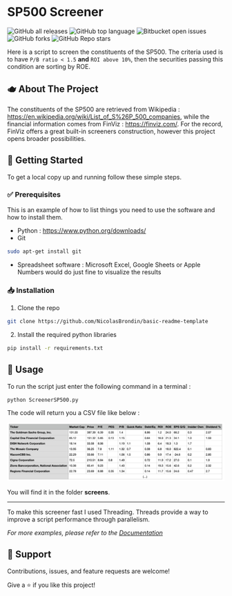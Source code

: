 # SP500 Screener
![GitHub all releases](https://img.shields.io/github/downloads/bordbe/sp500_screener/total)
![GitHub top language](https://img.shields.io/github/languages/top/bordbe/sp500_screener?color=yellow)
![Bitbucket open issues](https://img.shields.io/bitbucket/issues/bordbe/sp500_screener)
![GitHub forks](https://img.shields.io/github/forks/bordbe/sp500_screener?style=social)
![GitHub Repo stars](https://img.shields.io/github/stars/bordbe/sp500_screener?style=social)

Here is a script to screen the constituents of the SP500. The criteria used is to have `P/B ratio < 1.5` **and** `ROI above 10%`, then the securities passing this condition are sorting by ROE. 

## 🫖 About The Project

The constituents of the SP500 are retrieved from Wikipedia : https://en.wikipedia.org/wiki/List_of_S%26P_500_companies, while the financial information comes from FinViz : https://finviz.com/. For the record, FinViz offers a great built-in screeners construction, however this project opens broader possibilities.

## 🏁 Getting Started

To get a local copy up and running follow these simple steps.

### ✅ Prerequisites

This is an example of how to list things you need to use the software and how to install them.
* Python : https://www.python.org/downloads/
* Git
```sh
sudo apt-get install git
```
* Spreadsheet software : Microsoft Excel, Google Sheets or Apple Numbers would do just fine to visualize the results

### 📥 Installation
 
1. Clone the repo
```sh
git clone https://github.com/NicolasBrondin/basic-readme-template
```
2. Install the required python libraries
```sh
pip install -r requirements.txt
```

## 🔎 Usage

To run the script just enter the following command in a terminal :
```sh
python ScreenerSP500.py
```
The code will return you a CSV file like below :

![Image](/img/example_res.png)

You will find it in the folder **screens**.

---
To make this screener fast I used Threading. Threads provide a way to improve a script performance through parallelism.

_For more examples, please refer to the [Documentation](https://docs.python.org/3/library/threading.html)_


## 🤝 Support

Contributions, issues, and feature requests are welcome!

Give a ⭐️ if you like this project!

